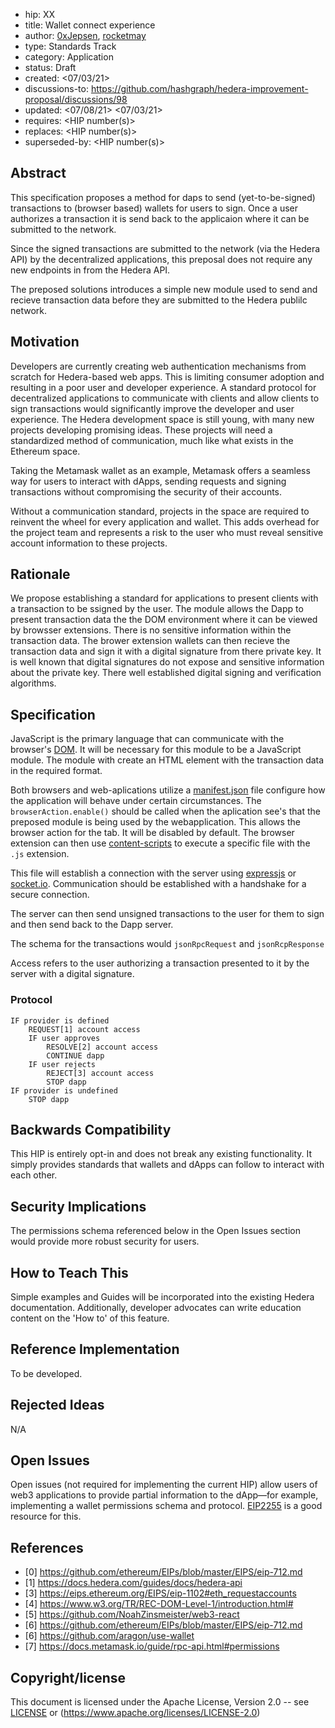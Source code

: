 - hip: XX
- title: Wallet connect experience
- author: [0xJepsen](https://github.com/0xJepsen), [rocketmay](https://github.com/rocketmay)
- type: Standards Track
- category: Application
- status: Draft 
- created: <07/03/21>
- discussions-to: <https://github.com/hashgraph/hedera-improvement-proposal/discussions/98>
- updated: <07/08/21> <07/03/21>
- requires: <HIP number(s)>
- replaces: <HIP number(s)>
- superseded-by: <HIP number(s)>

## Abstract

This specification proposes a method for daps to send (yet-to-be-signed) transactions to (browser based) wallets for users to sign. Once a user authorizes a transaction it is send back to the applicaion where it can be submitted to the network.

Since the signed transactions are submitted to the network (via the Hedera API) by the decentralized applications, this preposal does not require any new endpoints in from the Hedera API.

The preposed solutions introduces a simple new module used to send and recieve transaction data before they are submitted to the Hedera publilc network.

## Motivation

Developers are currently creating web authentication mechanisms from scratch for Hedera-based web apps. This is limiting consumer adoption and resulting in a poor user and developer experience. A standard protocol for decentralized applications to communicate with clients and allow clients to sign transactions would significantly improve the developer and user experience. The Hedera development space is still young, with many new projects developing promising ideas. These projects will need a standardized method of communication, much like what exists in the Ethereum space.

Taking the Metamask wallet as an example, Metamask offers a seamless way for users to interact with dApps, sending requests and signing transactions without compromising the security of their accounts. 

Without a communication standard, projects in the space are required to reinvent the wheel for every application and wallet. This adds overhead for the project team and represents a risk to the user who must reveal sensitive account information to these projects.

## Rationale

We propose establishing a standard for applications to present clients with a transaction to be ssigned by the user. The module allows the Dapp to present transaction data the the DOM environment where it can be viewed by browsser extensions. There is no sensitive information within the transaction data. The brower extension wallets can then recieve the transaction data and sign it with a digital signature from there private key. It is well known that digital signatures do not expose and sensitive information about the private key. There well established digital signing and verification algorithms.


## Specification

JavaScript is the primary language that can communicate with the browser's [DOM](https://www.w3.org/TR/REC-DOM-Level-1/introduction.html#). It will be necessary for this module to be a JavaScript module. The module with create an HTML element with the transaction data in the required format. 

Both browsers and web-aplications utilize a [manifest.json](https://developer.mozilla.org/en-US/docs/Mozilla/Add-ons/WebExtensions/manifest.json) file configure how the application will behave under certain circumstances. The `browserAction.enable()` should be called when the aplication see's that the preposed module is being used by the webapplication. This allows the browser action for the tab. It will be disabled by default. The browser extension can then use [content-scripts](https://developer.mozilla.org/en-US/docs/Mozilla/Add-ons/WebExtensions/manifest.json/content_scripts) to execute a specific file with the `.js` extension. 

This file will establish a connection with the server using [expressjs](https://expressjs.com/) or [socket.io](https://socket.io/). Communication should be established with a handshake for a secure connection.

The server can then send unsigned transactions to the user for them to sign and then send back to the Dapp server.

The schema for the transactions would `jsonRpcRequest` and `jsonRcpResponse`

Access refers to the user authorizing a transaction presented to it by the server with a digital signature. 

### Protocol

```START dapp
IF provider is defined
    REQUEST[1] account access
    IF user approves
        RESOLVE[2] account access
        CONTINUE dapp
    IF user rejects
        REJECT[3] account access
        STOP dapp
IF provider is undefined
    STOP dapp
  ```

## Backwards Compatibility

This HIP is entirely opt-in and does not break any existing functionality. It simply provides standards that wallets and dApps can follow to interact with each other.

## Security Implications

The permissions schema referenced below in the Open Issues section would provide more robust security for users.

## How to Teach This

Simple examples and Guides will be incorporated into the existing Hedera documentation. Additionally, developer advocates can write education content on the 'How to' of this feature. 

## Reference Implementation

To be developed.

## Rejected Ideas

N/A

## Open Issues

Open issues (not required for implementing the current HIP) allow users of web3 applications to provide partial information to the dApp—for example, implementing a wallet permissions schema and protocol. [EIP2255](https://eips.ethereum.org/EIPS/eip-2255) is a good resource for this.

## References

- [0] https://github.com/ethereum/EIPs/blob/master/EIPS/eip-712.md
- [1] https://docs.hedera.com/guides/docs/hedera-api
- [3] https://eips.ethereum.org/EIPS/eip-1102#eth_requestaccounts
- [4] https://www.w3.org/TR/REC-DOM-Level-1/introduction.html#
- [5] https://github.com/NoahZinsmeister/web3-react
- [6] https://github.com/ethereum/EIPs/blob/master/EIPS/eip-712.md
- [6] https://github.com/aragon/use-wallet
- [7] https://docs.metamask.io/guide/rpc-api.html#permissions

## Copyright/license

This document is licensed under the Apache License, Version 2.0 -- see [LICENSE](../LICENSE) or (https://www.apache.org/licenses/LICENSE-2.0)
